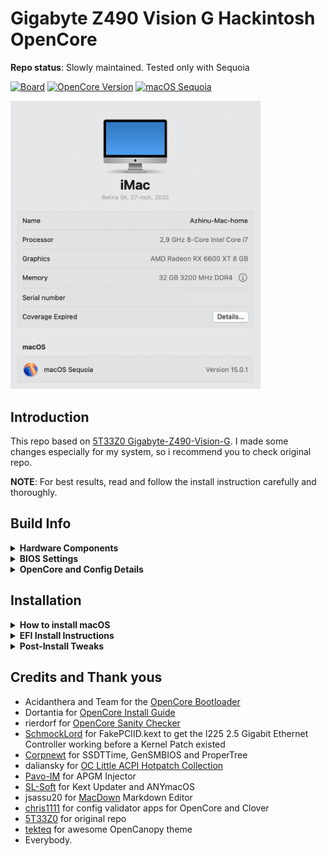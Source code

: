 # Gigabyte Z490 Vision G Hackintosh OpenCore

**Repo status**: Slowly maintained. Tested only with Sequoia

[![Board](https://img.shields.io/badge/Gigabyte-Z490_Vision_G-informational.svg)](https://www.gigabyte.com/Motherboard/Z490-VISION-G-rev-1x/support#support-dl-bios)
[![OpenCore Version](https://img.shields.io/badge/OpenCore-1.0.2-important.svg)](https://github.com/acidanthera/OpenCorePkg/releases/latest)
[![macOS Sequoia](https://img.shields.io/badge/macOS-15-green.svg)](https://www.apple.com/macos/sequoia/)


<img src="./Additional%20Files/sysinfo.png" width=400px/>

## Introduction

This repo based on [5T33Z0 Gigabyte-Z490-Vision-G](https://github.com/5T33Z0/Gigabyte-Z490-Vision-G-Hackintosh-OpenCore). I made some changes especially for my system, so i recommend you to check original repo.

**NOTE**: For best results, read and follow the install instruction carefully and thoroughly.

## Build Info

<details>
<summary><strong>Hardware Components</strong></summary>

### System Specs

| Component           | Details                                     |
| :------------------ | :------------------------------------------ |
| Mainboard           | Gigabyte Z490 Vision G                      |
| BIOS		   			    | F21. F5 or higher is required to disable `CFG Lock`. Otherwise use Kernel Quirk `AppleXcpmCfgLock`|
| CPU                 | Intel® Core i7 10700 (Codename Comet Lake) 	|
| RAM                 | 32 GB DDR4 2400 Crucial Basllistix Sport LT |
| iGPU		   			    | Intel® UHD 630 Headless                     |
| dGPU                | AMD Radeon RX 6600 XT                           |
| Audio               | Realtek® ALC1220-VB (Layout-id: `17`)       |
| Ethernet            | Intel® 2.5GbE LAN chip.                     |
</details>
<details>
<summary><strong>BIOS Settings</strong></summary>

|⚠️ Important Updates|
|:--------------------------|
| Upgrading from to macOS 14.3.1 to 14.4 and newer via `System Update`causes a Kernel Panic during install! The workaround is to temporarily disable `SecureBootModel` ([**Background**](https://github.com/5T33Z0/OC-Little-Translated/blob/main/W_Workarounds/macOS14.4.md))
| The Intel I225-V Ethernet Controller finally got a dedicated kext called [**AppleIGC**](https://github.com/SongXiaoXi/AppleIGC) so the [**previous fixes**](https://github.com/5T33Z0/Gigabyte-Z490-Vision-G-Hackintosh-OpenCore/blob/main/I225-V_FIX.md) are now obsolete!
|600/700-series Nvidia Cards require root patching with [**OpenCore Legacy Patcher**](https://github.com/dortania/OpenCore-Legacy-Patcher/releases) to reinstall Nvidia drivers.


### BIOS Settings

* **Tweaker [TAB]**
  * Extreme Memory Profile (XMP): Enabled (if supported by RAM)
	* Advanced CPU Settings
		* VT-d: Enabled (disabled in config.plist anyway, so only relevant to Windows)
		* Intel Speed Shit: Enabled
* **Setings [TAB]**
	* Platform Power
		* ErP: Enabled (so USB Power turns off, after PC is shut down)
	* IO Ports
		* Internal Graphics: enabled.
		* Audio Controller: Enabled (Required for DP/HDMI sound)
		* Above 4G Decoding: Enabled
		* Re-Size BAR Support: Disabled
		* IOAPIC 24-119 Entries: Enabled
		* Super IO Configuration
			* Serial Port: Disabled
		* USB Configuration
			* Legacy USB Support: Disabled
			* XHCI Hand-off: Enabled
		* Network Stack Configuration
			* Network Stack: Disabled
* **Boot [TAB]**
	* CFGLock: Disabled (Option only available on newer BIOS versions)
	* Windows 10 Features: Windows 10
	* CSM: Disabled


	![](https://github.com/5T33Z0/Gigabyte-Z490-Vision-G-Hackintosh-OpenCore/raw/main/Pics/Gigabye-VisionG-BIOS-Hackintosh.jpg)

</details>
<details>
<summary><strong>OpenCore and Config Details</strong></summary>

### OpenCore Details

* **Version**: 1.0.2 (details see `config.plist`)
* **Compatible macOS**: 15 (Sequoia)
* **System Definition:** `iMac20,1` Using a divergent SMBIOS rather than `iMac20,2` may require remapping of USB Ports, since the `info.plist` inside the `USBPorts.kext` refers to `iMac20,1` as `model`.
* **OpenCanopy Enabled**: `yes`
* **Iconset**: [tekteq](https://github.com/tekteq/opencanopy-minimal-theme)
* **Chime**: `no`
* **FileVault**: `yes`
* **SecureBootModel**: `j185`
* **USB Ports Mapped:** `yes`. Details [here](https://github.com/5T33Z0/Gigabyte-Z490-Vision-G-Hackintosh-OpenCore/blob/main/Additional_Files/USB_Ports_List.pdf)
* **csr-active-config:** SIP Enabled

### About included ACPI Tables

- [**DMAR**] (optional): [DMAR replacement table](https://github.com/5T33Z0/Gigabyte-Z490-Vision-G-Hackintosh-OpenCore/blob/main/Additional_Files/ACPI/DMAR.dsl) with specific Reserved Memory Regions removed. For 3rd party LAN/Wifi/BT cards that won't work if VT-D and the Intel I225-V controller are enabled (macOS Big Sur and newer). 
- **SSDT-AWAC-ARTC**: Custom variant of `SSDT-AWAC.` Disables AWAC Clock and enables `RTC` as `ARTC` instead. Also disables legacy `HPET` device.
- **SSDT-PORTS**: OS-agnostic USB Port Mapping Table for the Z490 Vision G. No additional USB Port kext or quirks are required. Since the USB ports are mapped via ACPI, they will work in *any* version of macOS. Check [**this pdf**](https://github.com/5T33Z0/Gigabyte-Z490-Vision-G-Hackintosh-OpenCore/blob/main/Additional_Files/USB/USB_Ports_List.pdf) for a detailed list of mapped ports. **NOTE**: macOS does not support USB 3.2 via the USB protocol. It requires Thunderbold 3 or newer instead to support speeds greater than 5 Gbit. So there's no speed benefit when using the red USB ports over the blue ones when running macOS!
- **SSDT-PLUG.aml**: Not needed for macOS 12 and newer. Also not needed when using `CPUFriend.kext` and `CPUFriendDataProvider.kext`.

	**NOTE**: Additional info about these ACPI Tables can be found on my [**OC Little Repo**](https://github.com/5T33Z0/OC-Little-Translated/tree/main/01_Adding_missing_Devices_and_enabling_Features)


### Note about Kexts
The following Kexts are enabled by default:

- `IntelBluetoothFirmware.kext`, `BlueToolFixup.kext`, `itlwm.kext`
	- Disable they if you don't have an Intel WiFi/Bluetooth module.

- `CPUFriend.kext` and `CPUFriendDataProvider.kext`.
	- If you use a different CPU model, create your own DataProviderKext using [CPUFriendFriend](https://github.com/corpnewt/CPUFriendFriend) and replace original kext. See [Post-install Tweaks](#Post-install-tweaks)

</details>

## Installation
<details>
<summary><strong>How to install macOS</strong></summary>

### Installing macOS
If you already have macOS installed but want to perform a clean install, you can either download macOS from the App Store or use [**ANYmacOS**](https://www.sl-soft.de/en/anymacos/). It's a hassle-free app than can download Catalina and Big Sur. It also can create a USB Installer for you. And if you create multiple HFS partitions in the correct sizes, you can use it to create a multi macOS Installer USB Stick as well.

If you are on Windows or Linux, follow the guide provided by [Dortania](https://dortania.github.io/OpenCore-Install-Guide/installer-guide/#making-the-installer)
</details>
<details>
<summary><strong>EFI Install Instructions</strong></summary>

### EFI Install Guide for OpenCore

1. Download latest Release and unpack it
2. Select the config of your choice and rename it to `config.plist`
3. To disable SIP, use `csr-active-config` `AwgAAA==` for macOS 11 and newer
4. Graphics:
	- AMD GPUs may require additional `boot-args`. Check WhateverGreen repo to find out which you need.
	- The `config.plist` uses iGPU for Display(s) by default. If you want to use dGPU and iGPU in headless mode, open `config.plist` with a plist editor (or text editor) and comment-out the dictionary `PciRoot(0x0)/Pci(0x2,0x0)` with "#" first, to disable the existing entry. Then uncomment headless dict.		- **NOTE:** To choose preffered GPU, you need enable `CSM Support` in `Boot tab`, then go back to `IO Ports`, choose preffered GPU and finally disable `CSM Support`
5. Create SMBIOS infos for `iMac20,1`to the config.plist and save it.
6. Copy the EFI Folder to a FAT32 formated USB Stick
7. Reboot from USB Stick
8. Perform an NVRAM Reset
9. Boot macOS
10. If your system boots successfully, mount your ESP and copy over the EFI Folder to you HDD/SSD and reboot.
11. Continue with Post-Install!

</details>
<details>
<summary><strong>Post-Install Tweaks</strong></summary>

### Strengthen Security
Once you got macOS running, change the following settings to make your system more secure:

- Change UEFI > APFS: `MinDate` and `MinVersion` from `-1` (disabled) to the correct values for the macOS version you are using. A list with the correct values for macOS High Sierra up to Big Sur can be found [here](https://github.com/acidanthera/OpenCorePkg/blob/master/Include/Acidanthera/Library/OcApfsLib.h).</br>

	**BACKGROUND**: OpenCore 0.7.2 introduced a new security feature which prevents the APFS driver from loading if it does not match OS-specific Date (`MinDate`) and Version (`MinVersion`). If left at their default value `0` (as set in the `sample.plist`), the macOS partition will not show up in the Boot Picker unless Big Sur or newer is installed. For ease of use (and since I don't know which macOS you will be using) I've deactivated this feature. If you plan to setup a multiboot system running various iterations of macOS you probably should leave it at `-1`. Otherwise you won't be able to boot older macOSes.

- Change `SecureBootModel`from `j185` (for iMac20,1) to `j185f` (for iMac20,2). **NOTE**: Only applicable to macOS Catalina and newer. You should test these settings first using a USB flash drive since it can prevent the system from booting. Disable it for installing macOS Monterey if you have issues.


### Optimizing CPU Power Management
Use [CPUFriendFriend](https://github.com/corpnewt/CPUFriendFriend) to generate a `CPUFriendDataProvider.kext` to optimize the CPU Power Management of your CPU for a more efficent overall performance. You can [follow this Guide](https://github.com/5T33Z0/Gigabyte-Z490-Vision-G-Hackintosh-OpenCore/blob/main/Additional%20Files/CPU_Power_Management_EN.pdf) to create your own.
When you're done, reboot. Have a look at the CPU behavior using Intel Power Gadget. You can see, that the CPU idle frequency should be lower now:

![image](https://github.com/5T33Z0/Gigabyte-Z490-Vision-G-Hackintosh-OpenCore/blob/main/Pics/CPU_PM.png)

### Enabling Apple Graphics Power Management (AGPM) for dedicated GPUs (NVIDIA and AMD)

- Generate an `AGPMInjector.kext` for your GPU using [AGPMInjector](https://github.com/Pavo-IM/AGPMInjector)
- Copy it to `EFI\OC\Kexts`
- Enable the entry in the `config.plist`
- Save and reboot.
- Open [IORegistryExplorer](https://github.com/utopia-team/IORegistryExplorer/releases) and search for`PR00`. CPU Power Management and AGPM are working correctly if it looks like this: </br>
	![](https://github.com/5T33Z0/Gigabyte-Z490-Vision-G-Hackintosh-OpenCore/blob/main/Pics/AGPMEnabler.png)

### Calculating Scan Policy (optional)
The items displayed in the Boot Picker Menu are based on a combination of bits representing supported devices (SATA, NVME, USB, etc.) and file systems (APFS, HFS, NTFS, etc.). There are 24 bits which can be turned on and off to modify what's displayed in the Boot Picker. The combination of selected bits create what's called the `ScanPolicy`. It's located under Misc > Security in the `config.plist.` The default value is `0` (everything). Although this is great for compatibility, it will also display EFI Folders on drives which are not the boot drive as well.

To change the `ScanPolicy`, you can make use of this online calculator: https://oc-scanpolicy.vercel.app/. I am using `2687747` for example which hides EFI Folders and NTFS Drives. If I need windows I just boot it from the BIOS Boot Menu (F12).

**IMPORTANT**: Calculating a wrong `ScanPolicy` can lead to the Boot Picker being empty, so you can't boot into macOS. So make sure to test the value first by booting from FAT32 formatted USB Stick containing your EFI Folder with the new value for "Scan Policy".

### Changing Themes
- Add theme to `Resources/Image/[Theme name]`
- Open `config.plist`
- Go to Misc > Boot and change `PickerVariant` to: `[Theme name]`.
- Save and reboot

**NOTE**: For more Post-Install tweaks and tips, check out my small collection of [Config Tweaks](https://github.com/5T33Z0/Gigabyte-Z490-Vision-G-Hackintosh-OpenCore/blob/main/Additional%20Files/OpenCore_Config_Tweaks_EN.md)
</details>

## Credits and Thank yous
- Acidanthera and Team for the [OpenCore Bootloader](https://github.com/acidanthera/OpenCorePkg)
- Dortantia for [OpenCore Install Guide](https://dortania.github.io/OpenCore-Install-Guide/)
- rierdorf for [OpenCore Sanity Checker](https://opencore.slowgeek.com/)
- [SchmockLord](https://github.com/SchmockLord/Hackintosh-Intel-i9-10900k-Gigabyte-Z490-Vision-D) for FakePCIID.kext to get the I225 2.5 Gigabit Ethernet Controller working before a Kernel Patch existed
- [Corpnewt](https://github.com/corpnewt) for SSDTTime, GenSMBIOS and ProperTree
- daliansky for [OC Little ACPI Hotpatch Collection](https://github.com/5T33Z0/OC-Little-Translated)
- [Pavo-IM](https://github.com/Pavo-IM/) for APGM Injector
- [SL-Soft](https://www.sl-soft.de/software/) for Kext Updater and ANYmacOS
- jsassu20 for [MacDown](https://macdown.uranusjr.com/) Markdown Editor
- [chris1111](https://github.com/chris1111) for config validator apps for OpenCore and Clover
- [5T33Z0](https://github.com/5T33Z0/Gigabyte-Z490-Vision-G-Hackintosh-OpenCore) for original repo
- [tekteq](https://github.com/tekteq/opencanopy-minimal-theme) for awesome OpenCanopy theme
- Everybody.
